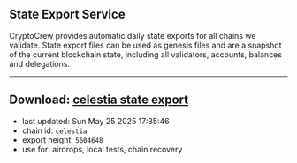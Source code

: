 ## State Export Service
CryptoCrew provides automatic daily state exports for all chains we validate. State export files can be used as genesis files and are a snapshot of the current blockchain state, including all validators, accounts, balances and delegations.

---
**Download: [celestia state export](https://dl-eu2.ccvalidators.com/SERVICE/celestia/celestia_export_5604648.json)**
---

- last updated: Sun May 25 2025 17:35:46
- chain id: `celestia`
- export height: `5604648`
- use for: airdrops, local tests, chain recovery

